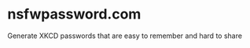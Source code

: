 nsfwpassword.com
================

Generate XKCD passwords that are easy to remember and hard to share
